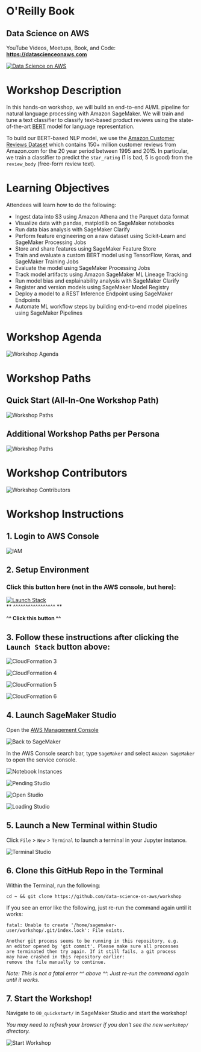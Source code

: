 # O'Reilly Book

## Data Science on AWS

YouTube Videos, Meetups, Book, and Code:  **https://datascienceonaws.com**

[![Data Science on AWS](img/data-science-on-aws-book.png)](https://datascienceonaws.com)

# Workshop Description
In this hands-on workshop, we will build an end-to-end AI/ML pipeline for natural language processing with Amazon SageMaker.  We will train and tune a text classifier to classify text-based product reviews using the state-of-the-art [BERT](https://arxiv.org/abs/1810.04805) model for language representation.

To build our BERT-based NLP model, we use the [Amazon Customer Reviews Dataset](https://s3.amazonaws.com/amazon-reviews-pds/readme.html) which contains 150+ million customer reviews from Amazon.com for the 20 year period between 1995 and 2015.  In particular, we train a classifier to predict the `star_rating` (1 is bad, 5 is good) from the `review_body` (free-form review text).

# Learning Objectives
Attendees will learn how to do the following:
* Ingest data into S3 using Amazon Athena and the Parquet data format
* Visualize data with pandas, matplotlib on SageMaker notebooks
* Run data bias analysis with SageMaker Clarify
* Perform feature engineering on a raw dataset using Scikit-Learn and SageMaker Processing Jobs
* Store and share features using SageMaker Feature Store
* Train and evaluate a custom BERT model using TensorFlow, Keras, and SageMaker Training Jobs
* Evaluate the model using SageMaker Processing Jobs
* Track model artifacts using Amazon SageMaker ML Lineage Tracking
* Run model bias and explainability analysis with SageMaker Clarify
* Register and version models using SageMaker Model Registry
* Deploy a model to a REST Inference Endpoint using SageMaker Endpoints
* Automate ML workflow steps by building end-to-end model pipelines using SageMaker Pipelines

# Workshop Agenda
![Workshop Agenda](img/outline.png)

# Workshop Paths

## Quick Start (All-In-One Workshop Path)
![Workshop Paths](img/workshop_paths1.png)

## Additional Workshop Paths per Persona
![Workshop Paths](img/workshop_paths2.png)

# Workshop Contributors
![Workshop Contributors](img/primary-contributors.png)

# Workshop Instructions

## 1. Login to AWS Console

![IAM](img/aws_console.png)

## 2. Setup Environment

### Click this button here (not in the AWS console, but here):
[![Launch Stack](img/cloudformation-launch-stack.png)](https://console.aws.amazon.com/cloudformation/home?region=us-east-1#/stacks/new?stackName=workshop&templateURL=https://dsoaws.s3.amazonaws.com/workshop/lab.template)  
** ^^^^^^^^^^^^^^^^^ **

**^^ Click this button ^^**

## 3. Follow these instructions after clicking the `Launch Stack` button above:

![CloudFormation 3](img/cloud-formation-3.png)

![CloudFormation 4](img/cloud-formation-4.png)

![CloudFormation 5](img/cloud-formation-5.png)

![CloudFormation 6](img/cloud-formation-6.png)

## 4. Launch SageMaker Studio

Open the [AWS Management Console](https://console.aws.amazon.com/console/home)

![Back to SageMaker](img/alt_back_to_sagemaker_8.png)

In the AWS Console search bar, type `SageMaker` and select `Amazon SageMaker` to open the service console.

![Notebook Instances](img/stu_notebook_instances_9.png)

![Pending Studio](img/studio_pending.png)

![Open Studio](img/studio_open.png)

![Loading Studio](img/studio_loading.png)

## 5. Launch a New Terminal within Studio

Click `File` > `New` > `Terminal` to launch a terminal in your Jupyter instance.

![Terminal Studio](img/studio_terminal.png)

## 6. Clone this GitHub Repo in the Terminal

Within the Terminal, run the following:

```
cd ~ && git clone https://github.com/data-science-on-aws/workshop
```

If you see an error like the following, just re-run the command again until it works:
```
fatal: Unable to create '/home/sagemaker-user/workshop/.git/index.lock': File exists.

Another git process seems to be running in this repository, e.g.
an editor opened by 'git commit'. Please make sure all processes
are terminated then try again. If it still fails, a git process
may have crashed in this repository earlier:
remove the file manually to continue.
```
_Note:  This is not a fatal error ^^ above ^^.  Just re-run the command again until it works._

## 7. Start the Workshop!

Navigate to `00_quickstart/` in SageMaker Studio and start the workshop!

_You may need to refresh your browser if you don't see the new `workshop/` directory._

![Start Workshop](img/studio_start_workshop.png)
